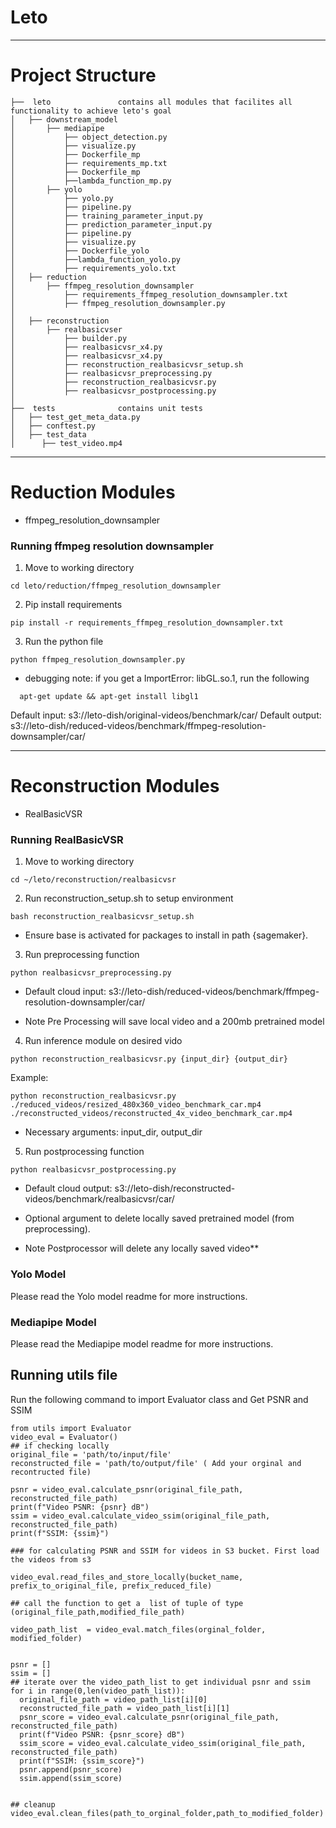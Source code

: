 # **Leto**
----------------------------------
# Project Structure

```
├──  leto				contains all modules that facilites all functionality to achieve leto's goal
│   ├── downstream_model
│       ├── mediapipe
│           ├── object_detection.py
│           ├── visualize.py
│           ├── Dockerfile_mp
│           ├── requirements_mp.txt
│           ├── Dockerfile_mp
│           ├──lambda_function_mp.py
│       ├── yolo
│           ├── yolo.py
│           ├── pipeline.py
│           ├── training_parameter_input.py
│           ├── prediction_parameter_input.py
│           ├── pipeline.py
│           ├── visualize.py
│           ├── Dockerfile_yolo
│           ├──lambda_function_yolo.py
│           ├── requirements_yolo.txt
│   ├── reduction
│       ├── ffmpeg_resolution_downsampler
│           ├── requirements_ffmpeg_resolution_downsampler.txt
│           ├── ffmpeg_resolution_downsampler.py
│  
│   ├── reconstruction
│       ├── realbasicvser
│           ├── builder.py
│           ├── realbasicvsr_x4.py
│           ├── realbasicvsr_x4.py
│           ├── reconstruction_realbasicvsr_setup.sh
│           ├── realbasicvsr_preprocessing.py
│           ├── reconstruction_realbasicvsr.py
│           ├── realbasicvsr_postprocessing.py
│
├──  tests				contains unit tests
│   ├── test_get_meta_data.py
│   ├── conftest.py
│   ├── test_data
│      ├── test_video.mp4

```
----------------------------------
# Reduction Modules
- ffmpeg_resolution_downsampler


### Running ffmpeg resolution downsampler

1. Move to working directory
```console
cd leto/reduction/ffmpeg_resolution_downsampler
```

2. Pip install requirements
```console
pip install -r requirements_ffmpeg_resolution_downsampler.txt
```

3. Run the python file
```console
python ffmpeg_resolution_downsampler.py
```

* debugging note: if you get a ImportError: libGL.so.1, run the following
```console
  apt-get update && apt-get install libgl1
```

Default input: s3://leto-dish/original-videos/benchmark/car/
Default output: s3://leto-dish/reduced-videos/benchmark/ffmpeg-resolution-downsampler/car/


----------------------------------
# Reconstruction Modules

- RealBasicVSR

### Running RealBasicVSR 

1. Move to working directory
```console
cd ~/leto/reconstruction/realbasicvsr
```

2. Run reconstruction_setup.sh to setup environment
```console
bash reconstruction_realbasicvsr_setup.sh
```
- Ensure base is activated for packages to install in path {sagemaker}.

3. Run preprocessing function
```console
python realbasicvsr_preprocessing.py
```
- Default cloud input: s3://leto-dish/reduced-videos/benchmark/ffmpeg-resolution-downsampler/car/

- Note Pre Processing will save local video and a 200mb pretrained model

4. Run inference module on desired vido
```console
python reconstruction_realbasicvsr.py {input_dir} {output_dir}
```
Example:
```console
python reconstruction_realbasicvsr.py  ./reduced_videos/resized_480x360_video_benchmark_car.mp4 ./reconstructed_videos/reconstructed_4x_video_benchmark_car.mp4
```

-  Necessary arguments: input_dir, output_dir

5. Run postprocessing function
```console
python realbasicvsr_postprocessing.py
```
- Default cloud output: s3://leto-dish/reconstructed-videos/benchmark/realbasicvsr/car/

- Optional argument to delete locally saved pretrained model (from preprocessing).
- Note Postprocessor will delete any locally saved video**


### Yolo Model

Please read the Yolo model readme for more instructions.

### Mediapipe Model

Please read the Mediapipe model readme for more instructions.


## Running utils file
Run the following command to import Evaluator class and Get PSNR and SSIM
```
from utils import Evaluator
video_eval = Evaluator()
## if checking locally 
original_file = 'path/to/input/file'
reconstructed_file = 'path/to/output/file' ( Add your orginal and recontructed file) 

psnr = video_eval.calculate_psnr(original_file_path, reconstructed_file_path)
print(f"Video PSNR: {psnr} dB")
ssim = video_eval.calculate_video_ssim(original_file_path, reconstructed_file_path)
print(f"SSIM: {ssim}")

### for calculating PSNR and SSIM for videos in S3 bucket. First load the videos from s3
 
video_eval.read_files_and_store_locally(bucket_name, prefix_to_original_file, prefix_reduced_file)

## call the function to get a  list of tuple of type (original_file_path,modified_file_path)

video_path_list  = video_eval.match_files(orginal_folder, modified_folder)


psnr = []
ssim = []
## iterate over the video_path_list to get individual psnr and ssim 
for i in range(0,len(video_path_list)):
  original_file_path = video_path_list[i][0]
  reconstructed_file_path = video_path_list[i][1]
  psnr_score = video_eval.calculate_psnr(original_file_path, reconstructed_file_path)
  print(f"Video PSNR: {psnr_score} dB")
  ssim_score = video_eval.calculate_video_ssim(original_file_path, reconstructed_file_path)
  print(f"SSIM: {ssim_score}")
  psnr.append(psnr_score)
  ssim.append(ssim_score)


## cleanup 
video_eval.clean_files(path_to_orginal_folder,path_to_modified_folder)
````
